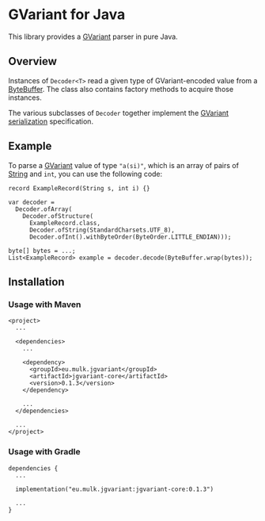 # GVariant for Java

This library provides a [GVariant][] parser in pure Java.


## Overview

Instances of `Decoder<T>` read a given type of GVariant-encoded value
from a [ByteBuffer][].  The class also contains factory methods to
acquire those instances.

The various subclasses of `Decoder` together implement the [GVariant
serialization][] specification.


## Example

To parse a [GVariant][] value of type `"a(si)"`, which is an array of
pairs of [String][] and `int`, you can use the following code:

    record ExampleRecord(String s, int i) {}
    
    var decoder =
      Decoder.ofArray(
        Decoder.ofStructure(
          ExampleRecord.class,
          Decoder.ofString(StandardCharsets.UTF_8),
          Decoder.ofInt().withByteOrder(ByteOrder.LITTLE_ENDIAN)));
    
    byte[] bytes = ...;
    List<ExampleRecord> example = decoder.decode(ByteBuffer.wrap(bytes));


## Installation

### Usage with Maven

    <project>
      ...
    
      <dependencies>
        ...
    
        <dependency>
          <groupId>eu.mulk.jgvariant</groupId>
          <artifactId>jgvariant-core</artifactId>
          <version>0.1.3</version>
        </dependency>
    
        ...
      </dependencies>
    
      ...
    </project>


### Usage with Gradle

    dependencies {
      ...
    
      implementation("eu.mulk.jgvariant:jgvariant-core:0.1.3")
    
      ...
    }


[ByteBuffer]: https://docs.oracle.com/en/java/javase/17/docs/api/java.base/java/nio/ByteBuffer.html
[GVariant]: https://docs.gtk.org/glib/struct.Variant.html
[GVariant serialization]: https://people.gnome.org/~desrt/gvariant-serialisation.pdf
[String]: https://docs.oracle.com/en/java/javase/17/docs/api/java.base/java/lang/String.html
